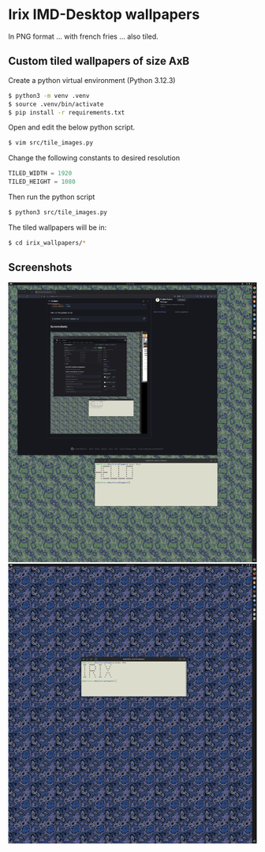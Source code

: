 # Irix IMD-Desktop wallpapers

In PNG format ... with french fries ... also tiled. 

## Custom tiled wallpapers of size AxB

Create a python virtual environment (Python 3.12.3)
```bash
$ python3 -m venv .venv 
$ source .venv/bin/activate 
$ pip install -r requirements.txt
```

Open and edit the below python script. 
```bash
$ vim src/tile_images.py
```

Change the following constants to desired resolution
```python
TILED_WIDTH = 1920
TILED_HEIGHT = 1080
```
Then run the python script 
```bash
$ python3 src/tile_images.py
```

The tiled wallpapers will be in: 

```bash
$ cd irix_wallpapers/* 
``` 

## Screenshots
![verde_marble](screenshots/sebdesk.jpg)
![blue_marble](screenshots/sebdesk_blue.jpg)